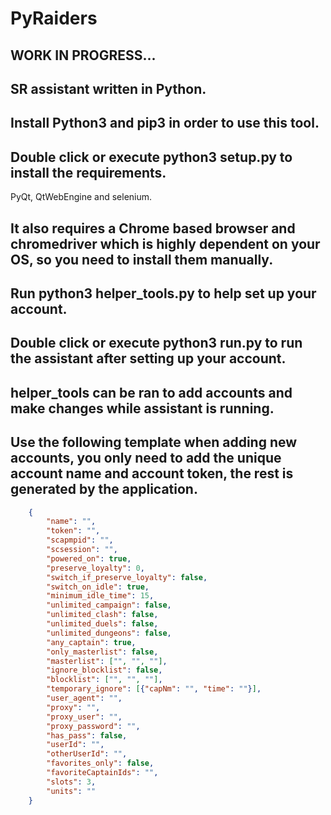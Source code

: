 # PyRaiders
## WORK IN PROGRESS...
## SR assistant written in Python.

## Install Python3 and pip3 in order to use this tool.
## Double click or execute python3 setup.py to install the requirements.
PyQt, QtWebEngine and selenium.
## It also requires a Chrome based browser and chromedriver which is highly dependent on your OS, so you need to install them manually.
## Run python3 helper_tools.py to help set up your account.
## Double click or execute python3 run.py to run the assistant after setting up your account.
## helper_tools can be ran to add accounts and make changes while assistant is running.

## Use the following template when adding new accounts, you only need to add the unique account name and account token, the rest is generated by the application.
```json
    {
        "name": "",
        "token": "",
        "scapmpid": "",
        "scsession": "",
        "powered_on": true,
        "preserve_loyalty": 0,
        "switch_if_preserve_loyalty": false,
        "switch_on_idle": true,
        "minimum_idle_time": 15,
        "unlimited_campaign": false,
        "unlimited_clash": false,
        "unlimited_duels": false,
        "unlimited_dungeons": false,
        "any_captain": true,
        "only_masterlist": false,
        "masterlist": ["", "", ""],
        "ignore_blocklist": false,
        "blocklist": ["", "", ""],
        "temporary_ignore": [{"capNm": "", "time": ""}],
        "user_agent": "",
        "proxy": "",
        "proxy_user": "",
        "proxy_password": "",
        "has_pass": false,
        "userId": "",
        "otherUserId": "",
        "favorites_only": false,
        "favoriteCaptainIds": "",
        "slots": 3,
        "units": ""
    }
```